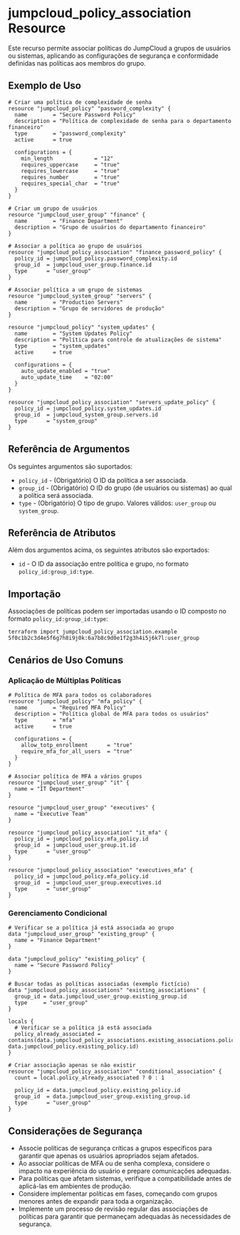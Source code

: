# jumpcloud_policy_association Resource

Este recurso permite associar políticas do JumpCloud a grupos de usuários ou sistemas, aplicando as configurações de segurança e conformidade definidas nas políticas aos membros do grupo.

## Exemplo de Uso

```hcl
# Criar uma política de complexidade de senha
resource "jumpcloud_policy" "password_complexity" {
  name        = "Secure Password Policy"
  description = "Política de complexidade de senha para o departamento financeiro"
  type        = "password_complexity"
  active      = true
  
  configurations = {
    min_length             = "12"
    requires_uppercase     = "true"
    requires_lowercase     = "true"
    requires_number        = "true"
    requires_special_char  = "true"
  }
}

# Criar um grupo de usuários
resource "jumpcloud_user_group" "finance" {
  name        = "Finance Department"
  description = "Grupo de usuários do departamento financeiro"
}

# Associar a política ao grupo de usuários
resource "jumpcloud_policy_association" "finance_password_policy" {
  policy_id = jumpcloud_policy.password_complexity.id
  group_id  = jumpcloud_user_group.finance.id
  type      = "user_group"
}

# Associar política a um grupo de sistemas
resource "jumpcloud_system_group" "servers" {
  name        = "Production Servers"
  description = "Grupo de servidores de produção"
}

resource "jumpcloud_policy" "system_updates" {
  name        = "System Updates Policy"
  description = "Política para controle de atualizações de sistema"
  type        = "system_updates"
  active      = true
  
  configurations = {
    auto_update_enabled = "true"
    auto_update_time    = "02:00"
  }
}

resource "jumpcloud_policy_association" "servers_update_policy" {
  policy_id = jumpcloud_policy.system_updates.id
  group_id  = jumpcloud_system_group.servers.id
  type      = "system_group"
}
```

## Referência de Argumentos

Os seguintes argumentos são suportados:

* `policy_id` - (Obrigatório) O ID da política a ser associada.
* `group_id` - (Obrigatório) O ID do grupo (de usuários ou sistemas) ao qual a política será associada.
* `type` - (Obrigatório) O tipo de grupo. Valores válidos: `user_group` ou `system_group`.

## Referência de Atributos

Além dos argumentos acima, os seguintes atributos são exportados:

* `id` - O ID da associação entre política e grupo, no formato `policy_id:group_id:type`.

## Importação

Associações de políticas podem ser importadas usando o ID composto no formato `policy_id:group_id:type`:

```
terraform import jumpcloud_policy_association.example 5f0c1b2c3d4e5f6g7h8i9j0k:6a7b8c9d0e1f2g3h4i5j6k7l:user_group
```

## Cenários de Uso Comuns

### Aplicação de Múltiplas Políticas

```hcl
# Política de MFA para todos os colaboradores
resource "jumpcloud_policy" "mfa_policy" {
  name        = "Required MFA Policy"
  description = "Política global de MFA para todos os usuários"
  type        = "mfa"
  active      = true
  
  configurations = {
    allow_totp_enrollment      = "true"
    require_mfa_for_all_users  = "true"
  }
}

# Associar política de MFA a vários grupos
resource "jumpcloud_user_group" "it" {
  name = "IT Department"
}

resource "jumpcloud_user_group" "executives" {
  name = "Executive Team"
}

resource "jumpcloud_policy_association" "it_mfa" {
  policy_id = jumpcloud_policy.mfa_policy.id
  group_id  = jumpcloud_user_group.it.id
  type      = "user_group"
}

resource "jumpcloud_policy_association" "executives_mfa" {
  policy_id = jumpcloud_policy.mfa_policy.id
  group_id  = jumpcloud_user_group.executives.id
  type      = "user_group"
}
```

### Gerenciamento Condicional

```hcl
# Verificar se a política já está associada ao grupo
data "jumpcloud_user_group" "existing_group" {
  name = "Finance Department"
}

data "jumpcloud_policy" "existing_policy" {
  name = "Secure Password Policy"
}

# Buscar todas as políticas associadas (exemplo fictício)
data "jumpcloud_policy_associations" "existing_associations" {
  group_id = data.jumpcloud_user_group.existing_group.id
  type     = "user_group"
}

locals {
  # Verificar se a política já está associada
  policy_already_associated = contains(data.jumpcloud_policy_associations.existing_associations.policy_ids, data.jumpcloud_policy.existing_policy.id)
}

# Criar associação apenas se não existir
resource "jumpcloud_policy_association" "conditional_association" {
  count = local.policy_already_associated ? 0 : 1
  
  policy_id = data.jumpcloud_policy.existing_policy.id
  group_id  = data.jumpcloud_user_group.existing_group.id
  type      = "user_group"
}
```

## Considerações de Segurança

* Associe políticas de segurança críticas a grupos específicos para garantir que apenas os usuários apropriados sejam afetados.
* Ao associar políticas de MFA ou de senha complexa, considere o impacto na experiência do usuário e prepare comunicações adequadas.
* Para políticas que afetam sistemas, verifique a compatibilidade antes de aplicá-las em ambientes de produção.
* Considere implementar políticas em fases, começando com grupos menores antes de expandir para toda a organização.
* Implemente um processo de revisão regular das associações de políticas para garantir que permaneçam adequadas às necessidades de segurança. 